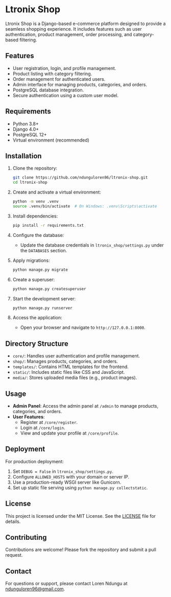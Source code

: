 # Ltronix Shop

Ltronix Shop is a Django-based e-commerce platform designed to provide a seamless shopping experience. It includes features such as user authentication, product management, order processing, and category-based filtering.

## Features

- User registration, login, and profile management.
- Product listing with category filtering.
- Order management for authenticated users.
- Admin interface for managing products, categories, and orders.
- PostgreSQL database integration.
- Secure authentication using a custom user model.

## Requirements

- Python 3.8+
- Django 4.0+
- PostgreSQL 12+
- Virtual environment (recommended)

## Installation

1. Clone the repository:

   ```bash
   git clone https://github.com/ndunguloren96/ltronix-shop.git
   cd ltronix-shop
   ```

2. Create and activate a virtual environment:

   ```bash
   python -m venv .venv
   source .venv/bin/activate  # On Windows: .venv\Scripts\activate
   ```

3. Install dependencies:

   ```bash
   pip install -r requirements.txt
   ```

4. Configure the database:

   - Update the database credentials in `ltronix_shop/settings.py` under the `DATABASES` section.

5. Apply migrations:

   ```bash
   python manage.py migrate
   ```

6. Create a superuser:

   ```bash
   python manage.py createsuperuser
   ```

7. Start the development server:

   ```bash
   python manage.py runserver
   ```

8. Access the application:
   - Open your browser and navigate to `http://127.0.0.1:8000`.

## Directory Structure

- `core/`: Handles user authentication and profile management.
- `shop/`: Manages products, categories, and orders.
- `templates/`: Contains HTML templates for the frontend.
- `static/`: Includes static files like CSS and JavaScript.
- `media/`: Stores uploaded media files (e.g., product images).

## Usage

- **Admin Panel**: Access the admin panel at `/admin` to manage products, categories, and orders.
- **User Features**:
  - Register at `/core/register`.
  - Login at `/core/login`.
  - View and update your profile at `/core/profile`.

## Deployment

For production deployment:

1. Set `DEBUG = False` in `ltronix_shop/settings.py`.
2. Configure `ALLOWED_HOSTS` with your domain or server IP.
3. Use a production-ready WSGI server like Gunicorn.
4. Set up static file serving using `python manage.py collectstatic`.

## License

This project is licensed under the MIT License. See the [LICENSE](LICENSE) file for details.

## Contributing

Contributions are welcome! Please fork the repository and submit a pull request.

## Contact

For questions or support, please contact Loren Ndungu at ndunguloren96@gmail.com.
